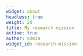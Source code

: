 ```yaml
---
widget: about
headless: true
weight: 20
title: My research mission
active: true
author: admin
widget_id: research-mission
---
```

